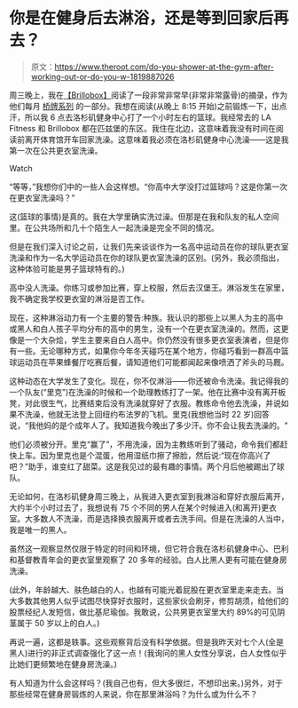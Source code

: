 # 你是在健身后去淋浴，还是等到回家后再去？

> 原文：<https://www.theroot.com/do-you-shower-at-the-gym-after-working-out-or-do-you-w-1819887026>

周三晚上，我在[【Brillobox】](http://www.brilloboxpgh.com/)阅读了一段非常非常早(非常非常露骨)的摘录，作为他们每月 [桥牌系列](https://www.facebook.com/pghbridgeseries/) 的一部分。我想在阅读(从晚上 8:15 开始)之前锻炼一下，出点汗，所以我 6 点去洛杉矶健身中心打了一个小时左右的篮球。我经常去的 LA Fitness 和 Brillobox 都在匹兹堡的东区。我住在北边，这意味着我没有时间在阅读前离开体育馆开车回家洗澡。这意味着我必须在洛杉矶健身中心洗澡——这是我第一次在公共更衣室洗澡。

Watch

“等等，”我想你们中的一些人会这样想。“你高中大学没打过篮球吗？这是你第一次在更衣室洗澡吗？”

这(篮球的事情)是真的。我在大学里确实洗过澡。但那是在我和队友的私人空间里。在公共场所和几十个陌生人一起洗澡是完全不同的情况。

但是在我们深入讨论之前，让我们先来谈谈作为一名高中运动员在你的球队更衣室洗澡和作为一名大学运动员在你的球队更衣室洗澡的区别。(另外，我必须指出，这种体验可能是男子篮球特有的。)

高中没人洗澡。你练习或参加比赛，穿上校服，然后去汉堡王。淋浴发生在家里，我不确定我学校更衣室的淋浴是否工作。

现在，这种淋浴动力有一个主要的警告:种族。我认识的那些上以黑人为主的高中或黑人和白人孩子平均分布的高中的男生，没有一个在更衣室洗澡的。然而，这更像是一个大杂烩，学生主要来自白人高中。你仍然没有很多更衣室表演者，但是你有一些。无论哪种方式，如果你今年冬天碰巧在某个地方，你碰巧看到一群高中篮球运动员在苹果蜂餐厅吃赛后餐，请知道他们可能都闻起来像喷洒了斧头的马厩。

这种动态在大学发生了变化。现在，你不仅淋浴——你还被命令洗澡。我记得我的一个队友(“里克”)在洗澡的时候和一个助理教练打了一架。他在比赛中没有离开板凳，对此很生气，比赛结束后没有洗澡就穿好了衣服。教练命令他去洗澡，并说如果不洗澡，他就无法登上回纽约布法罗的飞机。里克(我想他当时 22 岁)回答说，“我他妈的是个成年人了。我知道我今晚出了多少汗。你不会让我去洗澡的。"

他们必须被分开。里克“赢了”，不用洗澡，因为主教练听到了骚动，命令我们都赶快上车。因为里克也是个混蛋，他用湿纸巾擦了擦脸，然后说:“现在你高兴了吧？”助手，谁变红了甜菜。这是我见过的最有趣的事情。两个月后他被踢出了球队。

无论如何，在洛杉矶健身周三晚上，从我进入更衣室到我淋浴和穿好衣服后离开，大约半个小时过去了，我想说有 75 个不同的男人在某个时候进入(和离开)更衣室。大多数人不洗澡，而是选择换衣服离开或者去洗手间。但是在洗澡的人当中，我是唯一的黑人。

虽然这一观察显然仅限于特定的时间和环境，但它符合我在洛杉矶健身中心、巴利和基督教青年会的更衣室里观察了 20 多年的经验。白人比黑人更有可能在健身房洗澡。

(此外，年龄越大、肤色越白的人，也越有可能光着屁股在更衣室里走来走去。当大多数其他男人似乎试图尽快穿好衣服时，这些家伙会刷牙，修剪胡须，给他们的股票经纪人发短信，做比基尼瑜伽。我敢说，公共男更衣室里大约 89%的可见阴茎属于 50 岁以上的白人。)

再说一遍，这都是轶事。这些观察背后没有科学依据。但是我昨天对七个人(全是黑人)进行的非正式调查强化了这一点！(我询问的黑人女性分享说，白人女性似乎比她们更频繁地在健身房洗澡。)

有人知道为什么会这样吗？(我自己也有，但大多很烂，不想印出来。)另外，对于那些经常在健身房锻炼的人来说，你在那里淋浴吗？为什么或为什么不？